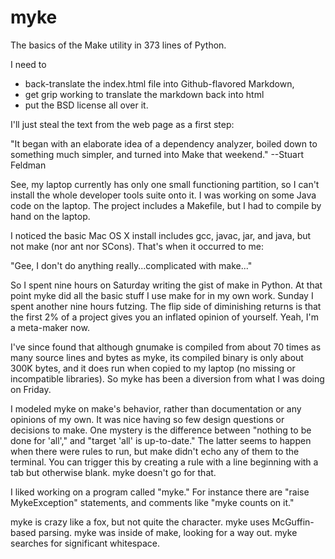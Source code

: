 # myke
The basics of the Make utility in 373 lines of Python.

I need to
* back-translate the index.html file into Github-flavored Markdown,
* get grip working to translate the markdown back into html
* put the BSD license all over it.
  
I'll just steal the text from the web page as a first step:

"It began with an elaborate idea of a dependency analyzer, boiled down to something much simpler, and turned into Make that weekend."
--Stuart Feldman

See, my laptop currently has only one small functioning partition, so I can't install the whole developer tools suite onto it. I was working on some Java code on the laptop. The project includes a Makefile, but I had to compile by hand on the laptop.

I noticed the basic Mac OS X install includes gcc, javac, jar, and java, but not make (nor ant nor SCons). That's when it occurred to me:

"Gee, I don't do anything really...complicated with make..."

So I spent nine hours on Saturday writing the gist of make in Python. At that point myke did all the basic stuff I use make for in my own work. Sunday I spent another nine hours futzing. The flip side of diminishing returns is that the first 2% of a project gives you an inflated opinion of yourself. Yeah, I'm a meta-maker now.

I've since found that although gnumake is compiled from about 70 times as many source lines and bytes as myke, its compiled binary is only about 300K bytes, and it does run when copied to my laptop (no missing or incompatible libraries). So myke has been a diversion from what I was doing on Friday.

I modeled myke on make's behavior, rather than documentation or any opinions of my own. It was nice having so few design questions or decisions to make. One mystery is the difference between "nothing to be done for 'all'," and "target 'all' is up-to-date." The latter seems to happen when there were rules to run, but make didn't echo any of them to the terminal. You can trigger this by creating a rule with a line beginning with a tab but otherwise blank. myke doesn't go for that.

I liked working on a program called "myke." For instance there are "raise MykeException" statements, and comments like "myke counts on it."

myke is crazy like a fox, but not quite the character.
myke uses McGuffin-based parsing.
myke was inside of make, looking for a way out.
myke searches for significant whitespace.

